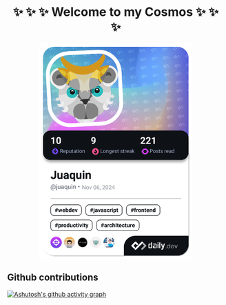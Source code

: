 <h1 align="center"> ✨ ✨ ✨ Welcome to my Cosmos ✨ ✨ ✨ </h1>

<a style="display:flex; justify-content:center; width: 100%" href="https://app.daily.dev/juaquin">
  <img src="./devcard.png?type=wide&r=3ub" width="356" alt="Juaquin's Dev Card"/>
</a>


<h2>Github contributions</h2>

[![Ashutosh's github activity graph](https://github-readme-activity-graph.vercel.app/graph?username=Noahtyr&theme=react)](https://github.com/ashutosh00710/github-readme-activity-graph)


<!--
**Noahtyr/Noahtyr** is a ✨ _special_ ✨ repository because its `README.md` (this file) appears on your GitHub profile.

Here are some ideas to get you started:

- 🔭 I’m currently working on ...
- 🌱 I’m currently learning ...
- 👯 I’m looking to collaborate on ...
- 🤔 I’m looking for help with ...
- 💬 Ask me about ...
- 📫 How to reach me: ...
- 😄 Pronouns: ...
- ⚡ Fun fact: ...
-->
